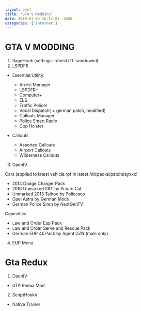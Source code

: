 ```yaml
---
layout: post 
title: "GTA V Modding" 
date: 2019-01-03 16:16:01 -0600 
categories: ['Internet'] 
--- 
```


# GTA V MODDING

1. RageHook (settings: -directx11 -windowed)
2. LSPDFR
  * Essential/Utility:
    * Arrest Manager
    * LSPDFR+
    * Computer+
    * ELS
    * Traffic Policer
    * Vocal Dispatch( + german patch, modified)
    * Callouts Manager
    * Police Smart Radio
    * Cop Holster
  
  * Callouts
    * Assorted Callouts
    * Airport Callouts
    * Wilderness Callouts
 
3. OpenIV 
   
  Cars (applied to latest vehicle.rpf in latest /dlcpacks/patchdayxxx)
   * 2014 Dodge Charger Pack
   * 2016 Unmarked SRT by Potato Cat
   * Unmarked 2013 Talhoe by Policesco
   * Opel Astra by German Mods
   * German Police Siren by NextGenTV
   
   Cosmetics
   * Law and Order Eup Pack
   * Law and Order Serve and Rescue Pack
   * German EUP 4k Pack by Agent DZN (male only)
4. EUP Menu


 # Gta Redux
 
 1. OpenIV
   * GTA Redux Mod
 2. ScriptHookV
   * Native Trainer
